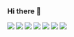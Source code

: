 ### Hi there 👋

<img src="https://img.shields.io/badge/HTML5-black ?style=for-the-badge&logo=HTML5&logoColor=ЦВЕТ ЛОГОТИПА"/> 
<img src="https://img.shields.io/badge/CSS3-black ?style=for-the-badge&logo=CSS3&logoColor=ЦВЕТ ЛОГОТИПА"/> 
<img src="https://img.shields.io/badge/Sass-black ?style=for-the-badge&logo=Sass&logoColor=ЦВЕТ ЛОГОТИПА"/> 
<img src="https://img.shields.io/badge/Less-black ?style=for-the-badge&logo=Less&logoColor=ЦВЕТ ЛОГОТИПА"/>
<img src="https://img.shields.io/badge/Bootstrap-black ?style=for-the-badge&logo=Bootstrap&logoColor=ЦВЕТ ЛОГОТИПА"/>
<img src="https://img.shields.io/badge/JavaScript-black ?style=for-the-badge&logo=JavaScript&logoColor=ЦВЕТ ЛОГОТИПА"/>
<img src="https://img.shields.io/badge/React-black ?style=for-the-badge&logo=React&logoColor=ЦВЕТ ЛОГОТИПА"/>


